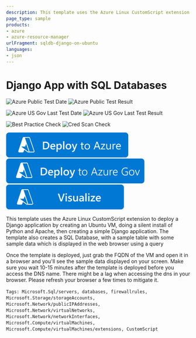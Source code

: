 ```yaml
---
description: This template uses the Azure Linux CustomScript extension to deploy an application. This example creates an Ubuntu VM, does a silent install of Python, Django and Apache, then creates a simple Django app. The template also creates a SQL Database, with a sample table with some sample data which displayed in the web browser using a query
page_type: sample
products:
- azure
- azure-resource-manager
urlFragment: sqldb-django-on-ubuntu
languages:
- json
---
```

# Django App with SQL Databases

![Azure Public Test Date](https://azurequickstartsservice.blob.core.windows.net/badges/application-workloads/django/sqldb-django-on-ubuntu/PublicLastTestDate.svg)
![Azure Public Test Result](https://azurequickstartsservice.blob.core.windows.net/badges/application-workloads/django/sqldb-django-on-ubuntu/PublicDeployment.svg)

![Azure US Gov Last Test Date](https://azurequickstartsservice.blob.core.windows.net/badges/application-workloads/django/sqldb-django-on-ubuntu/FairfaxLastTestDate.svg)
![Azure US Gov Last Test Result](https://azurequickstartsservice.blob.core.windows.net/badges/application-workloads/django/sqldb-django-on-ubuntu/FairfaxDeployment.svg)

![Best Practice Check](https://azurequickstartsservice.blob.core.windows.net/badges/application-workloads/django/sqldb-django-on-ubuntu/BestPracticeResult.svg)
![Cred Scan Check](https://azurequickstartsservice.blob.core.windows.net/badges/application-workloads/django/sqldb-django-on-ubuntu/CredScanResult.svg)

[![Deploy To Azure](https://raw.githubusercontent.com/Azure/azure-quickstart-templates/master/1-CONTRIBUTION-GUIDE/images/deploytoazure.svg?sanitize=true)](https://portal.azure.com/#create/Microsoft.Template/uri/https%3A%2F%2Fraw.githubusercontent.com%2FAzure%2Fazure-quickstart-templates%2Fmaster%2Fapplication-workloads%2Fdjango%2Fsqldb-django-on-ubuntu%2Fazuredeploy.json)
[![Deploy To Azure US Gov](https://raw.githubusercontent.com/Azure/azure-quickstart-templates/master/1-CONTRIBUTION-GUIDE/images/deploytoazuregov.svg?sanitize=true)](https://portal.azure.us/#create/Microsoft.Template/uri/https%3A%2F%2Fraw.githubusercontent.com%2FAzure%2Fazure-quickstart-templates%2Fmaster%2Fapplication-workloads%2Fdjango%2Fsqldb-django-on-ubuntu%2Fazuredeploy.json)
[![Visualize](https://raw.githubusercontent.com/Azure/azure-quickstart-templates/master/1-CONTRIBUTION-GUIDE/images/visualizebutton.svg?sanitize=true)](http://armviz.io/#/?load=https%3A%2F%2Fraw.githubusercontent.com%2FAzure%2Fazure-quickstart-templates%2Fmaster%2Fapplication-workloads%2Fdjango%2Fsqldb-django-on-ubuntu%2Fazuredeploy.json)

This template uses the Azure Linux CustomScript extension to deploy a Django application by creating an Ubuntu VM, doing a silent install of Python and Apache, then creating a simple Django application. The template also creates a SQL Database, with a sample table with some sample data which is displayed in the web browser using a query

Once the template is deployed, just grab the FQDN of the VM and open it in a browser and you'll see the sample data displayed on your screen. Make sure you wait 10-15 minutes after the template is deployed before you access the DNS name. There might be a lag when accessing the dns in your browser. Please refresh your browser a few times to mitigate it.

`Tags: Microsoft.Sql/servers, databases, firewallrules, Microsoft.Storage/storageAccounts, Microsoft.Network/publicIPAddresses, Microsoft.Network/virtualNetworks, Microsoft.Network/networkInterfaces, Microsoft.Compute/virtualMachines, Microsoft.Compute/virtualMachines/extensions, CustomScript`
